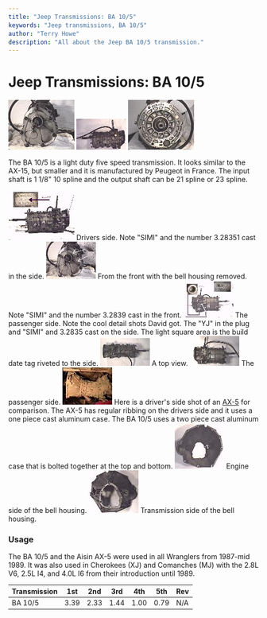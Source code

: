```yaml
---
title: "Jeep Transmissions: BA 10/5"
keywords: "Jeep transmissions, BA 10/5"
author: "Terry Howe"
description: "All about the Jeep BA 10/5 transmission."
---
```

# Jeep Transmissions: BA 10/5

[![ba10/5 front](../../img/transmission/factory/ba10f_.jpg)](../../img/transmission/factory/ba10f.jpg) [![ba10/5 side](../../img/transmission/factory/ba10ds_.jpg)](../../img/transmission/factory/ba10ds.jpg) [![ba10/5 back](../../img/transmission/factory/ba10b_.jpg)](../../img/transmission/factory/ba10b.jpg)   

The BA 10/5 is a light duty five speed transmission. It looks similar to the AX-15, but smaller and it is manufactured by Peugeot in France. The input shaft is 1 1/8" 10 spline and the output shaft can be 21 spline or 23 spline.

[![ba10/5 drivers side detail](../../img/transmission/factory/ba10dsd_.jpg)](../../img/transmission/factory/ba10dsd.jpg) Drivers side. Note "SIMI" and the number 3.28351 cast in the side. [![ba10/5 front detail](../../img/transmission/factory/ba10fd_.jpg)](../../img/transmission/factory/ba10fd.jpg) From the front with the bell housing removed. Note "SIMI" and the number 3.2839 cast in the front. [![ba10/5 passenger side detail](../../img/transmission/factory/ba10psd_.jpg)](../../img/transmission/factory/ba10psd.jpg) The passenger side. Note the cool detail shots David got. The "YJ" in the plug and "SIMI" and 3.2835 cast on the side. The light square area is the build date tag riveted to the side. [![ba10/5 top](../../img/transmission/factory/ba10t_.jpg)](../../img/transmission/factory/ba10t.jpg) A top view. [![ba10/5 top](../../img/transmission/factory/ba10ps_.jpg)](../../img/transmission/factory/ba10ps.jpg) The passenger side. [![AX-5 side](../../img/transmission/factory/ax5s_.jpg)](../../img/transmission/factory/ax5s.jpg) Here is a driver's side shot of an [AX-5](/transmission/factory/ax5.md) for comparison. The AX-5 has regular ribbing on the drivers side and it uses a one piece cast aluminum case. The BA 10/5 uses a two piece cast aluminum case that is bolted together at the top and bottom. [![ba10/5 bell housing](../../img/bell/bellba10_.jpg)](../../img/bell/bellba10.jpg) Engine side of the bell housing. [![ba10/5 bell housing](../../img/bell/bellba10b_.jpg)](../../img/bell/bellba10b.jpg) Transmission side of the bell housing. 

### Usage

The BA 10/5 and the Aisin AX-5 were used in all Wranglers from 1987-mid 1989. It was also used in Cherokees (XJ) and Comanches (MJ) with the 2.8L V6, 2.5L I4, and 4.0L I6 from their introduction until 1989.

| Transmission | 1st  | 2nd  | 3rd  | 4th  | 5th  | Rev |
|--------------|------|------|------|------|------|-----|
| BA 10/5      | 3.39 | 2.33 | 1.44 | 1.00 | 0.79 | N/A |